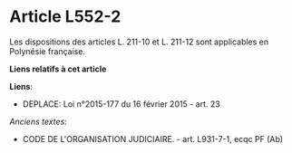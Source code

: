 # Article L552-2

Les dispositions des articles L. 211-10 et L. 211-12 sont applicables en Polynésie française.

**Liens relatifs à cet article**

**Liens**:

  - DEPLACE: Loi n°2015-177 du 16 février 2015 - art. 23

_Anciens textes_:

  - CODE DE L'ORGANISATION JUDICIAIRE. - art. L931-7-1, ecqc PF (Ab)
